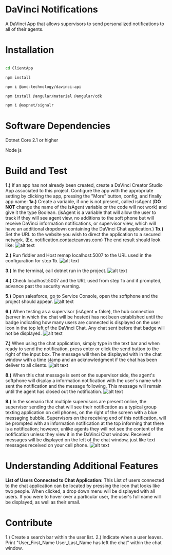 # DaVinci Notifications

A DaVinci App that allows supervisors to send personalized notifications to all of their agents.

  

# Installation

```bash

cd ClientApp

npm install

npm i @amc-technology/davinci-api

npm install @angular/material @angular/cdk

npm i @aspnet/signalr

```

  

# Software Dependencies

Dotnet Core 2.1 or higher

Node js

  

# Build and Test

**1.)** If an app has not already been created, create a DaVinci Creator Studio App associated to this project.
Configure the app with the appropriate setting by clicking the app, pressing the "More" button, config, and finally app name:
**1a.)** Create a variable, if one is not present, called isAgent (**DO NOT** change the name of the isAgent variable or the code will not work) and give it the type Boolean. (isAgent is a variable that will allow the user to track if they will see agent view, no additions to the soft phone but will receive DaVinci information notifications, or supervisor view, which will have an additional dropdown containing the DaVinci Chat application.)
**1b.)** Set the URL to the website you wish to direct the application to a secured network.
(Ex. notification.contactcanvas.com)
The end result should look like:
![alt text](ClientApp/src/assests/images/notification_config.png)

**2.)** Run fiddler and Host remap localhost:5007 to the URL used in the configuration for step 1b.
    ![alt text](ClientApp/src/assests/images/host_remapping.png)

**3.)** In the terminal, call dotnet run in the project.
    ![alt text](ClientApp/src/assests/images/dotnet_run.png)

**4.)** Check localhost:5007 and the URL used from step 1b and if prompted, advance past the security warning.

**5.)** Open salesforce, go to Service Console, open the softphone and the project should appear.
    ![alt text](ClientApp/src/assests/images/softphone_w_notification.png)

**6.)** When testing as a supervisor (isAgent = false), the hub connection (server in which the chat will be hosted) has not been established until the badge indicating how many users are connected is displayed on the user icon in the top left of the DaVinci Chat. Any chat sent before that badge will not be displayed.
![alt text](ClientApp/src/assests/images/no_badge.png)

**7.)** When using the chat application, simply type in the text bar and when ready to send the notification, press enter or click the send button to the right of the input box. The message will then be displayed with in the chat window with a time stamp and an acknowledgment if the chat has been deliver to all clients.
![alt text](ClientApp/src/assests/images/supervisor_notification.png)

**8.)** When this chat message is sent on the supervisor side, the agent's softphone will display a information notification with the user's name who sent the notification and the message following. This message will remain until the agent has closed out the notification.
![alt text](ClientApp/src/assests/images/agent_receiving.png)

**9.)** In the scenario that multiple supervisors are present online, the supervisor sending the chat will see their notification as a typical group texting application on cell phones, on the right of the screen with a blue messaging bubble. Supervisors on the receiving end of this notification, will be prompted with an information notification at the top informing that there is a notification; however, unlike agents they will not see the content of the notification unless they view it in the DaVinci Chat window. Received messages will be displayed on the left of the chat window, just like text messages received on your cell phone.
![alt text](ClientApp/src/assests/images/supervisor_receiving.png)
  

# Understanding Additional Features

**List of Users Connected to Chat Application:**
This List of users connected to the chat application can be located by pressing the icon that looks like two people. When clicked, a drop down menu will be displayed with all users. If you were to hover over a particular user, the user's full name will be displayed, as well as their email.

  

# Contribute

1.) Create a search bar within the user list.
2.) Indicate when a user leaves. Print "User_First_Name User_Last_Name has left the chat" within the chat window.